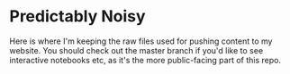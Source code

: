 # Predictably Noisy
Here is where I'm keeping the raw files used for pushing content to my website. You should check out the master branch if you'd like to see interactive notebooks etc, as it's the more public-facing part of this repo.